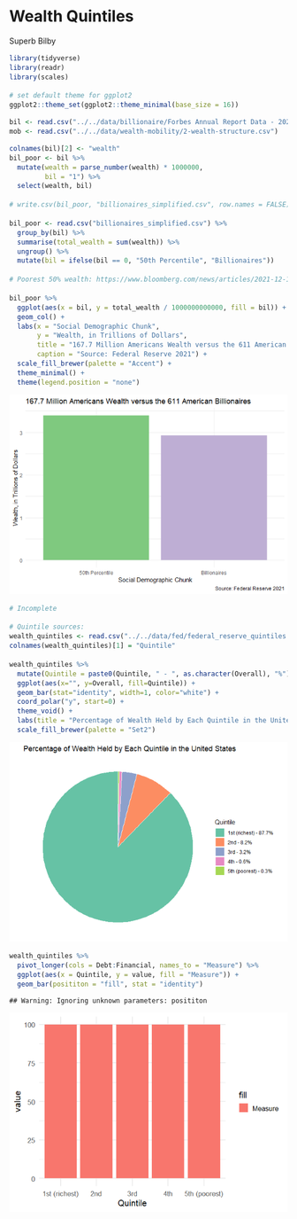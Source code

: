 Wealth Quintiles
================
Superb Bilby

``` r
library(tidyverse)
library(readr)
library(scales)

# set default theme for ggplot2
ggplot2::theme_set(ggplot2::theme_minimal(base_size = 16))
```

``` r
bil <- read.csv("../../data/billionaire/Forbes Annual Report Data - 2020.csv", skip = 1) %>% drop_na()
mob <- read.csv("../../data/wealth-mobility/2-wealth-structure.csv")
```

``` r
colnames(bil)[2] <- "wealth"
bil_poor <- bil %>% 
  mutate(wealth = parse_number(wealth) * 1000000,
         bil = "1") %>%
  select(wealth, bil)

# write.csv(bil_poor, "billionaires_simplified.csv", row.names = FALSE)

bil_poor <- read.csv("billionaires_simplified.csv") %>%
  group_by(bil) %>%
  summarise(total_wealth = sum(wealth)) %>%
  ungroup() %>%
  mutate(bil = ifelse(bil == 0, "50th Percentile", "Billionaires"))
  
# Poorest 50% wealth: https://www.bloomberg.com/news/articles/2021-12-17/wealth-share-rose-in-pandemic-for-poorest-50-and-top-1-of-u-s

bil_poor %>%
  ggplot(aes(x = bil, y = total_wealth / 1000000000000, fill = bil)) +
  geom_col() +
  labs(x = "Social Demographic Chunk", 
       y = "Wealth, in Trillions of Dollars",
       title = "167.7 Million Americans Wealth versus the 611 American Billionaires",
       caption = "Source: Federal Reserve 2021") +
  scale_fill_brewer(palette = "Accent") +
  theme_minimal() +
  theme(legend.position = "none")
```

![](wealth-quintiles_files/figure-gfm/quintile-pie-1.png)<!-- -->

``` r
# Incomplete

# Quintile sources:
wealth_quintiles <- read.csv("../../data/fed/federal_reserve_quintiles.csv")
colnames(wealth_quintiles)[1] = "Quintile"

wealth_quintiles %>%
  mutate(Quintile = paste0(Quintile, " - ", as.character(Overall), "%")) %>%
  ggplot(aes(x="", y=Overall, fill=Quintile)) +
  geom_bar(stat="identity", width=1, color="white") +
  coord_polar("y", start=0) +
  theme_void() +
  labs(title = "Percentage of Wealth Held by Each Quintile in the United States") +
  scale_fill_brewer(palette = "Set2")
```

![](wealth-quintiles_files/figure-gfm/unnamed-chunk-1-1.png)<!-- -->

``` r
wealth_quintiles %>%
  pivot_longer(cols = Debt:Financial, names_to = "Measure") %>%
  ggplot(aes(x = Quintile, y = value, fill = "Measure")) +
  geom_bar(posititon = "fill", stat = "identity")
```

    ## Warning: Ignoring unknown parameters: posititon

![](wealth-quintiles_files/figure-gfm/unnamed-chunk-2-1.png)<!-- -->
